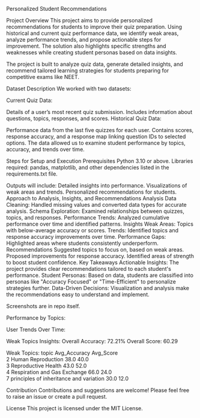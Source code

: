 Personalized Student Recommendations

Project Overview
This project aims to provide personalized recommendations for students to improve their quiz preparation. Using historical and current quiz performance data, we identify weak areas, analyze performance trends, and propose actionable steps for improvement. The solution also highlights specific strengths and weaknesses while creating student personas based on data insights.

The project is built to analyze quiz data, generate detailed insights, and recommend tailored learning strategies for students preparing for competitive exams like NEET.

Dataset Description
We worked with two datasets:

Current Quiz Data:

Details of a user’s most recent quiz submission.
Includes information about questions, topics, responses, and scores.
Historical Quiz Data:

Performance data from the last five quizzes for each user.
Contains scores, response accuracy, and a response map linking question IDs to selected options.
The data allowed us to examine student performance by topics, accuracy, and trends over time.

Steps for Setup and Execution
Prerequisites
Python 3.10 or above.
Libraries required: pandas, matplotlib, and other dependencies listed in the requirements.txt file.

Outputs will include:
Detailed insights into performance.
Visualizations of weak areas and trends.
Personalized recommendations for students.
Approach to Analysis, Insights, and Recommendations
Analysis
Data Cleaning: Handled missing values and converted data types for accurate analysis.
Schema Exploration: Examined relationships between quizzes, topics, and responses.
Performance Trends: Analyzed cumulative performance over time and identified patterns.
Insights
Weak Areas: Topics with below-average accuracy or scores.
Trends: Identified topics and response accuracy improvements over time.
Performance Gaps: Highlighted areas where students consistently underperform.
Recommendations
Suggested topics to focus on, based on weak areas.
Proposed improvements for response accuracy.
Identified areas of strength to boost student confidence.
Key Takeaways
Actionable Insights: The project provides clear recommendations tailored to each student's performance.
Student Personas: Based on data, students are classified into personas like "Accuracy Focused" or "Time-Efficient" to personalize strategies further.
Data-Driven Decisions: Visualization and analysis make the recommendations easy to understand and implement.

Screenshots are in repo itself.

Performance by Topics:

User Trends Over Time:

Weak Topics Insights:
Overall Accuracy: 72.21%
Overall Score: 60.29

Weak Topics:
                                      topic  Avg_Accuracy  Avg_Score  \
2                        Human Reproduction          38.0       40.0   
3                       Reproductive Health          43.0       52.0   
4              Respiration and Gas Exchange          66.0       24.0   
7  principles of inheritance and variation           30.0       12.0   

Contribution
Contributions and suggestions are welcome! Please feel free to raise an issue or create a pull request.

License
This project is licensed under the MIT License.

